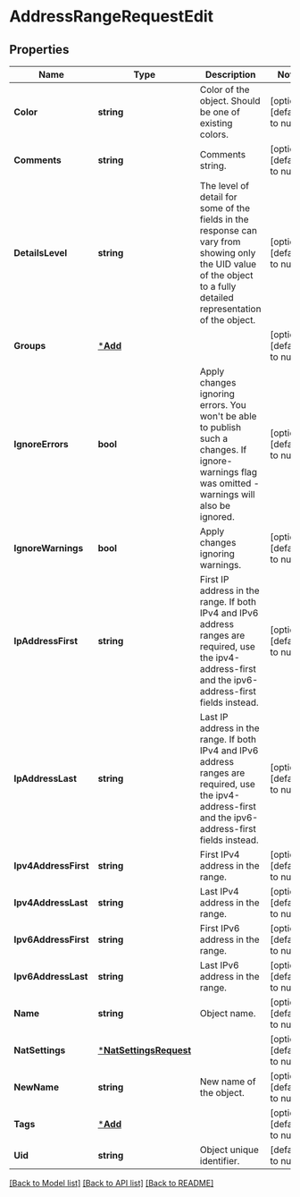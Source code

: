 # AddressRangeRequestEdit

## Properties
Name | Type | Description | Notes
------------ | ------------- | ------------- | -------------
**Color** | **string** | Color of the object. Should be one of existing colors. | [optional] [default to null]
**Comments** | **string** | Comments string. | [optional] [default to null]
**DetailsLevel** | **string** | The level of detail for some of the fields in the response can vary from showing only the UID value of the object to a fully detailed representation of the object. | [optional] [default to null]
**Groups** | [***Add**](add.md) |  | [optional] [default to null]
**IgnoreErrors** | **bool** | Apply changes ignoring errors. You won&#39;t be able to publish such a changes. If ignore-warnings flag was omitted - warnings will also be ignored. | [optional] [default to null]
**IgnoreWarnings** | **bool** | Apply changes ignoring warnings. | [optional] [default to null]
**IpAddressFirst** | **string** | First IP address in the range. If both IPv4 and IPv6 address ranges are required, use the ipv4-address-first and the ipv6-address-first fields instead. | [optional] [default to null]
**IpAddressLast** | **string** | Last IP address in the range. If both IPv4 and IPv6 address ranges are required, use the ipv4-address-first and the ipv6-address-first fields instead. | [optional] [default to null]
**Ipv4AddressFirst** | **string** | First IPv4 address in the range. | [optional] [default to null]
**Ipv4AddressLast** | **string** | Last IPv4 address in the range. | [optional] [default to null]
**Ipv6AddressFirst** | **string** | First IPv6 address in the range. | [optional] [default to null]
**Ipv6AddressLast** | **string** | Last IPv6 address in the range. | [optional] [default to null]
**Name** | **string** | Object name. | [optional] [default to null]
**NatSettings** | [***NatSettingsRequest**](NatSettingsRequest.md) |  | [optional] [default to null]
**NewName** | **string** | New name of the object. | [optional] [default to null]
**Tags** | [***Add**](add.md) |  | [optional] [default to null]
**Uid** | **string** | Object unique identifier. | [default to null]

[[Back to Model list]](../README.md#documentation-for-models) [[Back to API list]](../README.md#documentation-for-api-endpoints) [[Back to README]](../README.md)



